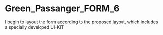 # Green_Passanger_FORM_6
I begin to layout the form according to the proposed layout, which includes a specially developed UI-KIT
